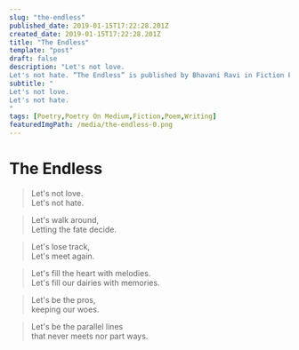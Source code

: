 ```yaml
---
slug: "the-endless"
published_date: 2019-01-15T17:22:28.201Z
created_date: 2019-01-15T17:22:28.201Z
title: "The Endless"
template: "post"
draft: false
description: "Let's not love.
Let's not hate. “The Endless” is published by Bhavani Ravi in Fiction Flows"
subtitle: "
Let's not love.
Let's not hate.
"
tags: [Poetry,Poetry On Medium,Fiction,Poem,Writing]
featuredImgPath: /media/the-endless-0.png
---
```

# The Endless

> Let's not love.  
> Let's not hate.

> Let's walk around,  
> Letting the fate decide.

> Let's lose track,  
> Let's meet again.

> Let's fill the heart with melodies.  
> Let's fill our dairies with memories.

> Let's be the pros,  
> keeping our woes.

> Let's be the parallel lines  
> that never meets nor part ways.



